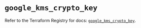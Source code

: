 # `google_kms_crypto_key`

Refer to the Terraform Registry for docs: [`google_kms_crypto_key`](https://registry.terraform.io/providers/hashicorp/google/6.41.0/docs/resources/kms_crypto_key).

